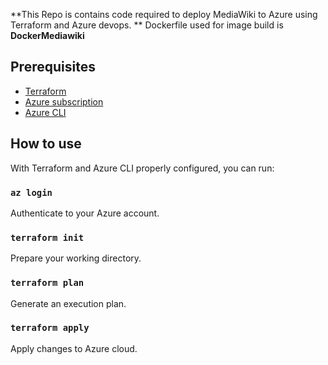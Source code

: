 **This Repo is contains code required to deploy MediaWiki to Azure using Terraform and Azure devops. 
**
Dockerfile used for image build is **DockerMediawiki**


## Prerequisites

* [Terraform](https://www.terraform.io)
* [Azure subscription](https://azure.microsoft.com/en-us/free)
* [Azure CLI](https://docs.microsoft.com/en-us/cli/azure/install-azure-cli)

## How to use

With Terraform and Azure CLI properly configured, you can run:

### `az login`

Authenticate to your Azure account.

### `terraform init`

Prepare your working directory.

### `terraform plan`

Generate an execution plan.

### `terraform apply`

Apply changes to Azure cloud.
